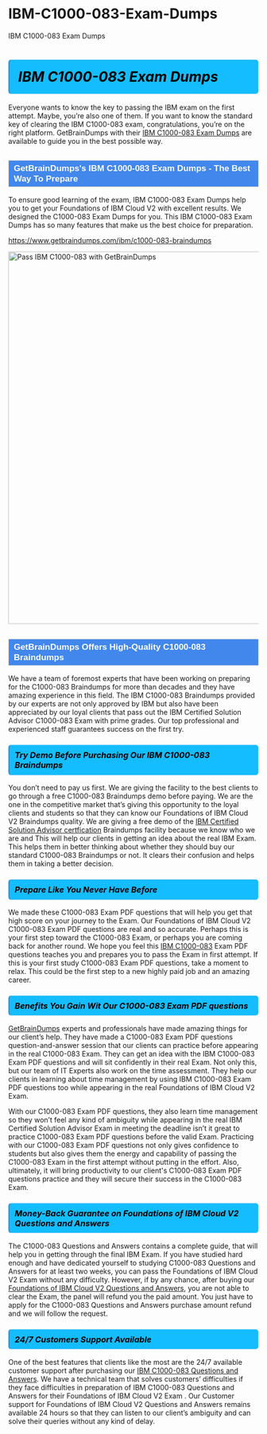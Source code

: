 # IBM-C1000-083-Exam-Dumps
IBM C1000-083 Exam Dumps
<h1><strong><span style="display: block; color: #000000; background: #14BDFF; border: 0.5px solid #AED6F1; border-left: 3px solid #3498DB; padding: .6em; border-radius: 6px;">                     <em>IBM C1000-083 <span class="exam_variation">Exam Dumps</span> </em>                </span></strong>            </h1>                        <p>Everyone wants to know the key to passing the IBM exam on the first attempt. Maybe, you’re also one of them. If you want to know the standard key of             clearing the IBM C1000-083 exam, congratulations, you’re on the right platform. GetBrainDumps with their             <a href="https://www.getbraindumps.com/ibm/c1000-083-braindumps">IBM C1000-083 <span class="exam_variation">Exam Dumps</span></a> are available to guide you in the best possible way.</p>                        <h2 style="background: #4287ec; border: 1px solid #cccccc; padding: 5px 10px;">                <span style="color: #ffffff;">                    <span style="font-size: 11pt;">                        <span style="line-height: normal;">                            <span style="font-family: Calibri,sans-serif;">                                <strong>                                    <span style="font-size: 13.0pt;">GetBrainDumps's IBM C1000-083 <span class="exam_variation">Exam Dumps</span> - The Best Way To Prepare</span>                                </strong>                            </span>                        </span>                    </span>                </span>            </h2>                        <p>To ensure good learning of the exam,  IBM C1000-083 <span class="exam_variation">Exam Dumps</span> help you to get your Foundations of IBM Cloud V2 with excellent results.             We designed the C1000-083 <span class="exam_variation">Exam Dumps</span> for you. This IBM C1000-083 <span class="exam_variation">Exam Dumps</span> has so many features that make us the best choice for preparation.</p>                        <p><a href="https://www.getbraindumps.com/ibm/c1000-083-braindumps">https://www.getbraindumps.com/ibm/c1000-083-braindumps</a></p>                        <p><a href="https://www.getbraindumps.com/"><img src="https://www.getbraindumps.com/images/get-updated-exam-questions-with-discount-getbraindumps.jpg" class="postImage" alt="Pass IBM C1000-083 with GetBrainDumps" width="750"></a></p>                            <h2 style="background: #4287ec; border: 1px solid #cccccc; padding: 5px 10px;">                <span style="color: #ffffff;">                    <span style="font-size: 11pt;">                        <span style="line-height: normal;">                            <span style="font-family: Calibri,sans-serif;">                                <strong>                                    <span style="font-size: 13.0pt;">GetBrainDumps Offers High-Quality C1000-083 <span class="exam_variation2">Braindumps</span></span>                                </strong>                            </span>                        </span>                    </span>                </span>            </h2>                        <p>We have a team of foremost experts that have been working on preparing for the C1000-083 <span class="exam_variation2">Braindumps</span>  for more than decades and they have             amazing experience in this field. The IBM C1000-083 <span class="exam_variation2">Braindumps</span> provided by our experts are not only approved by IBM but also have been             appreciated by our loyal clients that pass out the IBM Certified Solution Advisor C1000-083 Exam with prime grades. Our top professional and             experienced staff guarantees success on the first try.</p>                        <h3>                <strong>                    <span style="display: block; color: #000000; background: #14BDFF; border: 0.5px solid #AED6F1; border-left: 3px solid #3498DB; padding: .6em; border-radius: 6px;">                        <em>Try Demo Before Purchasing Our IBM C1000-083 <span class="exam_variation2">Braindumps</span></em>                    </span>                </strong>            </h3>                        <p>You don’t need to pay us first. We are giving the facility to the best clients to go through a free C1000-083 <span class="exam_variation2">Braindumps</span> demo before paying.             We are the one in the competitive market that’s giving this opportunity to the loyal clients and students so that they can know our             Foundations of IBM Cloud V2 <span class="exam_variation2">Braindumps</span> quality. We are giving a free demo of the <a href="https://www.getbraindumps.com/ibm/ibm-certified-solution-advisor-braindumps.html">IBM Certified Solution Advisor certfication</a> <span class="exam_variation2">Braindumps</span> facility             because we know who we are and This will help our clients in getting an idea about the real IBM Exam. This helps them in better thinking             about whether they should buy our standard C1000-083 <span class="exam_variation2">Braindumps</span> or not. It clears their confusion and helps them in taking a better decision.</p>                        <h3>                <strong>                    <span style="display: block; color: #000000; background: #14BDFF; border: 0.5px solid #AED6F1; border-left: 3px solid #3498DB; padding: .6em; border-radius: 6px;">                        <em>Prepare Like You Never Have Before</em>                    </span>                </strong>            </h3>                        <p>We made these C1000-083 <span class="exam_variation3">Exam PDF questions</span> that will help you get that high score on your journey to the Exam. Our Foundations of IBM Cloud V2 C1000-083 <span class="exam_variation3">Exam PDF questions</span>             are real and so accurate. Perhaps this is your first step toward the C1000-083 Exam, or perhaps you are coming back for another round. We hope             you feel this <a href="https://www.getbraindumps.com/ibm-braindumps.html">IBM C1000-083</a> <span class="exam_variation3">Exam PDF questions</span> teaches you and prepares you to pass the Exam in first attempt. If this is your first study             C1000-083 <span class="exam_variation3">Exam PDF questions</span>, take a moment to relax. This could be the first step to a new highly paid job and an amazing career.</p>                        <h3>                <strong>                    <span style="display: block; color: #000000; background: #14BDFF; border: 0.5px solid #AED6F1; border-left: 3px solid #3498DB; padding: .6em; border-radius: 6px;">                        <em>Benefits You Gain Wit Our C1000-083 <span class="exam_variation3">Exam PDF questions</span></em>                    </span>                </strong>            </h3>                        <p><a href="https://www.getbraindumps.com/">GetBrainDumps</a> experts and professionals have made amazing things for our client’s help. They have made a C1000-083 <span class="exam_variation3">Exam PDF questions</span> question-and-answer session that             our clients can practice before appearing in the real C1000-083 Exam. They can get an idea with the  IBM C1000-083 <span class="exam_variation3">Exam PDF questions</span> and will             sit confidently in their real Exam. Not only this, but our team of IT Experts also work on the time assessment. They help our clients in learning about             time management by using IBM C1000-083 <span class="exam_variation3">Exam PDF questions</span>  too while appearing in the real Foundations of IBM Cloud V2 Exam. </p>                        <p>With our C1000-083 <span class="exam_variation3">Exam PDF questions</span>, they also learn time management so they won’t feel any kind of ambiguity while appearing in the real             IBM Certified Solution Advisor Exam in meeting the deadline isn’t it great to practice C1000-083 <span class="exam_variation3">Exam PDF questions</span> before the valid Exam. Practicing with             our C1000-083 <span class="exam_variation3">Exam PDF questions</span> not only gives confidence to students but also gives them the energy and capability of passing the C1000-083 Exam in the first             attempt without putting in the effort. Also, ultimately, it will bring productivity to our client's C1000-083 <span class="exam_variation3">Exam PDF questions</span> practice and they will             secure their success in the C1000-083 Exam.</p>                        <h3>                <strong>                    <span style="display: block; color: #000000; background: #14BDFF; border: 0.5px solid #AED6F1; border-left: 3px solid #3498DB; padding: .6em; border-radius: 6px;">                        <em>Money-Back Guarantee on Foundations of IBM Cloud V2 <span class="exam_variation4">Questions and Answers</span></em>                    </span>                </strong>            </h3>                        <p>The C1000-083 <span class="exam_variation4">Questions and Answers</span> contains a complete guide, that will help you in getting through the final IBM Exam. If you have studied hard enough and have             dedicated yourself to studying C1000-083 <span class="exam_variation4">Questions and Answers</span> for at least two weeks, you can pass the Foundations of IBM Cloud V2 Exam without any difficulty. However,             if by any chance, after buying our <a href="https://www.getbraindumps.com/ibm/c1000-083-braindumps">Foundations of IBM Cloud V2 <span class="exam_variation4">Questions and Answers</span></a>, you are not able to clear the Exam, the panel will refund you the paid amount.             You just have to apply for the C1000-083 <span class="exam_variation4">Questions and Answers</span> purchase amount refund and we will follow the request.</p>                        <h3>                <strong>                    <span style="display: block; color: #000000; background: #14BDFF; border: 0.5px solid #AED6F1; border-left: 3px solid #3498DB; padding: .6em; border-radius: 6px;">                        <em>24/7 Customers Support Available</em>                    </span>                </strong>            </h3>                        <p>One of the best features that clients like the most are the 24/7 available customer support after purchasing our <a href="https://www.getbraindumps.com/ibm/c1000-083-braindumps">IBM C1000-083 <span class="exam_variation4">Questions and Answers</span></a>.             We have a technical team that solves customers’ difficulties if they face difficulties in preparation of IBM C1000-083 <span class="exam_variation4">Questions and Answers</span> for             their Foundations of IBM Cloud V2 Exam . Our Customer support for Foundations of IBM Cloud V2 <span class="exam_variation4">Questions and Answers</span> remains available 24 hours so that they can listen to our             client’s ambiguity and can solve their queries without any kind of delay.</p>                    
